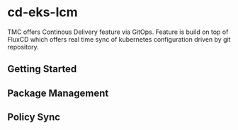 # cd-eks-lcm

TMC offers Continous Delivery feature via GitOps. Feature is build on top of FluxCD which offers real time sync of kubernetes configuration driven by git repository.

## Getting Started 



## Package Management



## Policy Sync
